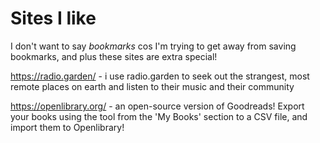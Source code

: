 # Sites I like 

I don't want to say _bookmarks_ cos I'm trying to get away from saving bookmarks, and plus these sites are extra special!

https://radio.garden/ - i use radio.garden to seek out the strangest, most remote places on earth and listen to their music and their community

https://openlibrary.org/ - an open-source version of Goodreads! Export your books using the tool from the 'My Books' section to a CSV file, and import them to Openlibrary! 